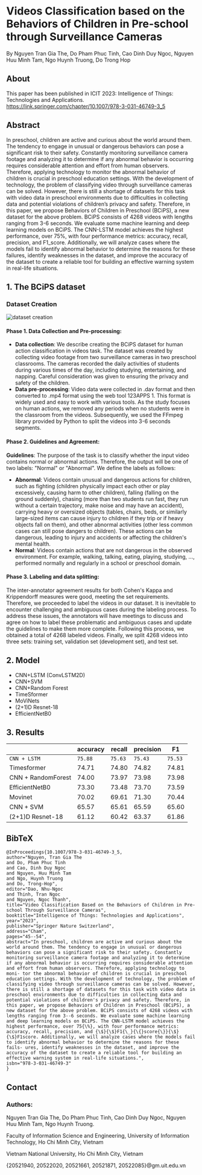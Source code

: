 # Videos Classification based on the Behaviors of Children in Pre-school through Surveillance Cameras
By 
Nguyen Tran Gia The,
Do Pham Phuc Tinh, 
Cao Dinh Duy Ngoc,
Nguyen Huu Minh Tam, 
Ngo Huynh Truong, 
Do Trong Hop

## About
This paper has been published in ICIT 2023: Intelligence of Things: Technologies and Applications.
https://link.springer.com/chapter/10.1007/978-3-031-46749-3_5
## Abstract 
In preschool, children are active and curious about the world around them. The tendency to engage in unusual or dangerous behaviors can pose a significant risk to their safety. Constantly monitoring surveillance camera footage and analyzing it to determine if any abnormal behavior is occurring requires considerable attention and effort from human observers. Therefore, applying technology to monitor the abnormal behavior of children is crucial in preschool education settings. With the development of technology, the problem of classifying video through surveillance cameras can be solved. However, there is still a shortage of datasets for this task with video data in preschool environments due to difficulties in collecting data and potential violations of children’s privacy and safety. Therefore, in this paper, we propose Behaviors of Children in Preschool (BCiPS), a new dataset for the above problem. BCiPS consists of 4268 videos with lengths ranging from 3-6 seconds. We evaluate some machine learning and deep learning models on BCiPS. The CNN-LSTM model achieves the highest performance, over 75\%, with four performance metrics: accuracy, recall, precision, and F1_score. Additionally, we will analyze cases where the models fail to identify abnormal behavior to determine the reasons for these failures, identify weaknesses in the dataset, and improve the accuracy of the dataset to create a reliable tool for building an effective warning system in real-life situations.

## 1. The BCiPS dataset

### Dataset Creation
![dataset creation](https://github.com/the-ntg/Videos_Classification_based_on_the_Behaviors_of_Children_in_Pre-school_through_Surveillance_Cameras/assets/109457460/b1d0d9d7-fbe5-4f07-93ab-d079b2f31eef)
#### Phase 1. Data Collection and Pre-processing:
- **Data collection**: We describe creating the BCiPS dataset for human action classification in videos task. The dataset was created by collecting video footage from two surveillance cameras in two preschool classrooms. The cameras recorded the daily activities of students during various times of the day, including studying, entertaining, and napping. Careful consideration was given to ensuring the privacy and safety of the children. 
- **Data pre-processing**: Video data were collected in .dav format and then converted to .mp4 format using the web tool 123APPS 1. This format is widely used and easy to work with various tools. As the study focuses on human actions, we removed any periods when no students were in the classroom from the videos. Subsequently, we used the FFmpeg library provided by Python to split the videos into 3-6 seconds segments.

#### Phase 2. Guidelines and Agreement:
**Guidelines**: The purpose of the task is to classify whether the input video contains normal or abnormal actions. Therefore, the output will be one of two labels: "Normal" or "Abnormal". We define the labels as follows:
- **Abnormal**: Videos contain unusual and dangerous actions for children, such as fighting (children physically impact each other or play excessively, causing harm to other children), falling (falling on the ground suddenly), chasing (more than two students run fast, they run without a certain trajectory, make noise and may have an accident), carrying heavy or oversized objects (tables, chairs, beds, or similarly large-sized items can cause injury to children if they trip or if heavy objects fall on them), and other abnormal activities (other less common cases can still pose dangers to children). These actions can be dangerous, leading to injury and accidents or affecting the children's mental health.
- **Normal**: Videos contain actions that are not dangerous in the observed environment. For example, walking, talking, eating, playing, studying, ..., performed normally and regularly in a school or preschool domain. 

#### Phase 3. Labeling and data splitting:
The inter-annotator agreement results for both Cohen's Kappa and Krippendorff measures were good, meeting the set requirements. Therefore, we proceeded to label the videos in our dataset. It is inevitable to encounter challenging and ambiguous cases during the labeling process. To address these issues, the annotators will have meetings to discuss and agree on how to label these problematic and ambiguous cases and update the guidelines to make them more complete. Following this process, we obtained a total of 4268 labeled videos. Finally, we split 4268 videos into three sets: training set, validation set (development set), and test set.

## 2. Model
- CNN+LSTM (ConvLSTM2D)
- CNN+SVM
- CNN+Random Forest
- TimeSformer
- MoViNets
- (2+1)D Resnet-18
- EfficientNetB0

## 3. Results
|      | accuracy | recall | precision | F1 |
|--------------|----------|----------|---------|---------|
| `CNN + LSTM` | `75.88` | `75.63` | `75.43` | `75.53` |
| Timesformer | 74.71 | 74.80 | 74.82 | 74.81 |
| CNN + RandomForest  | 74.00 | 73.97 | 73.98 | 73.98 |
| EfficientNetB0  | 73.30 | 73.48 | 73.70 | 73.59 |
| Movinet  | 70.02 | 69.61 | 71.30 | 70.44 |
| CNN + SVM  | 65.57 | 65.61 | 65.59 | 65.60 |
| (2+1)D Resnet-18 | 61.12 | 60.42 | 63.37 | 61.86 |

## BibTeX
```
@InProceedings{10.1007/978-3-031-46749-3_5,
author="Nguyen, Tran Gia The
and Do, Pham Phuc Tinh
and Cao, Dinh Duy Ngoc
and Nguyen, Huu Minh Tam
and Ngo, Huynh Truong
and Do, Trong-Hop",
editor="Dao, Nhu-Ngoc
and Thinh, Tran Ngoc
and Nguyen, Ngoc Thanh",
title="Video Classification Based on the Behaviors of Children in Pre-school Through Surveillance Cameras",
booktitle="Intelligence of Things: Technologies and Applications",
year="2023",
publisher="Springer Nature Switzerland",
address="Cham",
pages="45--54",
abstract="In preschool, children are active and curious about the world around them. The tendency to engage in unusual or dangerous behaviors can pose a significant risk to their safety. Constantly monitoring surveillance camera footage and analyzing it to determine if any abnormal behavior is occurring requires considerable attention and effort from human observers. Therefore, applying technology to moni- tor the abnormal behavior of children is crucial in preschool education settings. With the development of technology, the problem of classifying video through surveillance cameras can be solved. However, there is still a shortage of datasets for this task with video data in preschool environments due to difficulties in collecting data and potential violations of children's privacy and safety. Therefore, in this paper, we propose Behaviors of Children in Preschool (BCiPS), a new dataset for the above problem. BCiPS consists of 4268 videos with lengths ranging from 3--6 seconds. We evaluate some machine learning and deep learning models on BCiPS. The CNN-LSTM model achieves the highest performance, over 75{\%}, with four performance metrics: accuracy, recall, precision, and {\$}{\$}F1{\_}{\{}score{\}}{\$}{\$}F1score. Additionally, we will analyze cases where the models fail to identify abnormal behavior to determine the reasons for these fails- ures, identify weaknesses in the dataset, and improve the accuracy of the dataset to create a reliable tool for building an effective warning system in real-life situations.",
isbn="978-3-031-46749-3"
}
```


## Contact
### Authors:
Nguyen Tran Gia The, Do Pham Phuc Tinh,  Cao Dinh Duy Ngoc, Nguyen Huu Minh Tam, Ngo Huynh Truong.

Faculty of Information Science and Engineering, University of Information Technology, Ho Chi Minh City, Vietnam

Vietnam National University, Ho Chi Minh City, Vietnam

{20521940, 20522020, 20521661, 20521871, 20522085}@gm.uit.edu.vn
